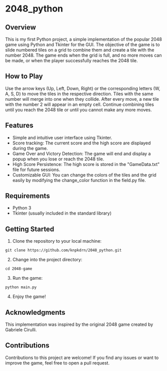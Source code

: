 # 2048_python
## Overview
This is my first Python project, a simple implementation of the popular 2048 game using Python and Tkinter for the GUI. The objective of the game is to slide numbered tiles on a grid to combine them and create a tile with the number 2048. The game ends when the grid is full, and no more moves can be made, or when the player successfully reaches the 2048 tile.

## How to Play
Use the arrow keys (Up, Left, Down, Right) or the corresponding letters (W, A, S, D) to move the tiles in the respective direction.
Tiles with the same number will merge into one when they collide.
After every move, a new tile with the number 2 will appear in an empty cell.
Continue combining tiles until you reach the 2048 tile or until you cannot make any more moves.

## Features
- Simple and intuitive user interface using Tkinter.
- Score tracking: The current score and the high score are displayed during the game.
- Game Over and Victory Detection: The game will end and display a popup when you lose or reach the 2048 tile.
- High Score Persistence: The high score is stored in the "GameData.txt" file for future sessions.
- Customizable GUI: You can change the colors of the tiles and the grid easily by modifying the change_color function in the field.py file.

## Requirements
+ Python 3
+ Tkinter (usually included in the standard library)

## Getting Started

1. Clone the repository to your local machine:
```
git clone https://github.com/knpkdrn/2048_python.git
```
2. Change into the project directory:
```
cd 2048-game
```
3. Run the game:
```
python main.py
```
4. Enjoy the game!


## Acknowledgments
This implementation was inspired by the original 2048 game created by Gabriele Cirulli.
## Contributions
Contributions to this project are welcome! If you find any issues or want to improve the game, feel free to open a pull request.
